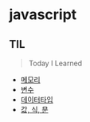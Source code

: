 # javascript

## TIL

> Today I Learned

- [메모리](TIL/메모리.md)
- [변수](TIL/변수.md)
- [데이터타입](TIL/데이터타입.md)
- [값, 식, 문](TIL/값-식-문.md)
